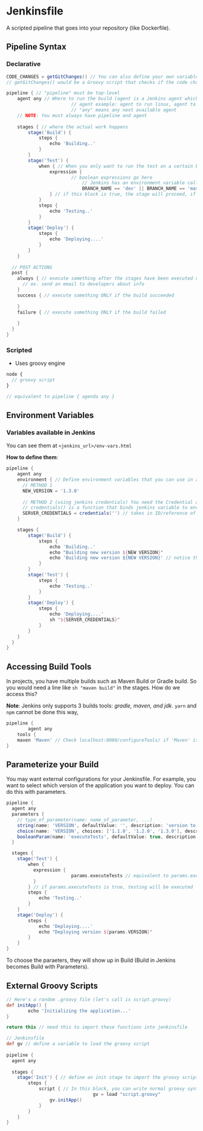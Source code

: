 # Jenkinsfile

A scripted pipeline that goes into your repository (like Dockerfile).

## Pipeline Syntax

### Declarative

```groovy
CODE_CHANGES = getGitChanges() // You can also define your own variables to use
// getGitChanges() would be a Groovy script that checks if the code changed

pipeline { // "pipeline" must be top-level
    agent any // Where to run the build (agent is a Jenkins agent which can be a node, executor on the node, etc.)
    					// agent example: agent to run linux, agent to run windows
    					// "any" means any next available agent
    // NOTE: You must always have pipeline and agent 
    
    stages { // where the actual work happens
        stage('Build') {
            steps {
                echo 'Building..'
            }
        }
        stage('Test') {
          	when { // When you only want to run the test on a certain branch
              	expression {
                  		// boolean expressions go here
                			// Jenkins has an environment variable called BRANCH_NAME that represents the current branch
                			BRANCH_NAME == 'dev' || BRANCH_NAME == 'master' && CODE_CHANGES == true
                } // if this block is true, the stage will proceed, if this block is false, rest of stage skipped
            }
            steps {
                echo 'Testing..'
            }
        }
        stage('Deploy') {
            steps {
                echo 'Deploying....'
            }
        }
    }
  
  // POST ACTIONS
  post {
    always { // execute something after the stages have been executed no matter the outcome of these stages
      // ex. send an email to developers about info
    }
    success { // execute something ONLY if the build succeeded
      
    }
    failure { // execute something ONLY if the build failed
      
    }
  }
}
```

### Scripted

- Uses groovy engine

```javascript
node {
  // groovy script
}

// equivalent to pipeline { agenda any }
```

## Environment Variables

### Variables available in Jenkins

You can see them at `<jenkins_url>/env-vars.html`

**How to define them**:

```groovy
pipeline { 
    agent any
    environment { // Define environment variables that you can use in all stages
      // METHOD 1
      NEW_VERSION = '1.3.0'
      
      // METHOD 2 (using jenkins credentials) You need the Credential and Credential Binding plugins
      // credentials() is a function that binds jenkins variable to environment variable
      SERVER_CREDENTIALS = credentials('') // takes in ID/reference of global credentials (need to make one)
    }

    stages { 
        stage('Build') {
            steps {
                echo 'Building..'
                echo "Building new version ${NEW VERSION}"
                echo 'Building new version ${NEW VERSION}' // notice this is different from line above
            } 
        }
        stage('Test') {
            steps {
                echo 'Testing..'
            }
        }
        stage('Deploy') {
            steps {
                echo 'Deploying....'
              	sh "${SERVER_CREDENTIALS}"
            }
        }
    }
  }
}
```

## Accessing Build Tools

In projects, you have multiple builds such as Maven Build or Gradle build. So you would need a line like `sh "maven build"` in the stages. How do we access this?

**Note**: Jenkins only supports 3 builds tools: *gradle, maven, and jdk*. `yarn` and `npm` cannot be done this way,

```groovy
pipeline {
		agent any
    tools {
    maven 'Maven' // Check localhost:8080/configureTools/ if 'Maven' is installed
}
```

## Parameterize your Build

You may want external configurations for your Jenkinsfile. For example, you want to select which version of the application you want to deploy. You can do this with parameters.

```groovy
pipeline {
  agent any
  parameters {
    // type_of_parameter(name: name_of_parameter, ...)
    string(name: 'VERSION', defaultValue: '', description: 'version to deploy on prod')
    choice(name: 'VERSION', choices: ['1.1.0', '1.2.0', '1.3.0'], description: '')
    booleanParam(name: 'executeTests', defaultValue: true, description: '')
  }

  stages { 
    stage('Test') {
        when {
          expression {
						params.executeTests // equivalent to params.executeTests == true
          }
        } // if params.executeTests is true, testing will be executed
        steps {
            echo 'Testing..'
        }
    }
    stage('Deploy') {
        steps {
            echo 'Deploying....'
          	echo "Deploying version ${params.VERSION}"
        }
    }
}
```

To choose the paraeters, they will show up in Build (Build in Jenkins becomes Build with Parameters).

## External Groovy Scripts

```groovy
// Here's a random .groovy file (let's call is script.groovy)
def initApp() {
		echo 'Initializing the application...'
}

return this // need this to import these functions into jenkinsfile
```

```groovy
// Jenkinsfile
def gv // define a variable to load the groovy script
  
pipeline {
  agent any
  
  stages { 
    stage('Init') { // define an init stage to import the groovy script
        steps {
            script { // In this block, you can write normal groovy syntax
								gv = load "script.groovy"
                gv.initApp()
            }
        }
    }
}
```

